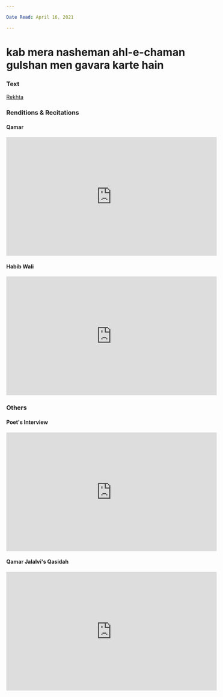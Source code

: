 ```yaml
---

Date Read: April 16, 2021

---
```


# kab mera nasheman ahl-e-chaman gulshan men gavara karte hain

### Text
[Rekhta](https://www.rekhta.org/ghazals/kab-meraa-nasheman-ahl-e-chaman-gulshan-men-gavaaraa-karte-hain-qamar-jalalvi-ghazals?lang=ur)

### Renditions & Recitations

#### Qamar

<iframe width="560" height="315" src="https://www.youtube.com/embed/5N8QWBj-Dx8" title="YouTube video player" frameborder="0" allow="accelerometer; autoplay; clipboard-write; encrypted-media; gyroscope; picture-in-picture" allowfullscreen></iframe>

#### Habib Wali

<iframe width="560" height="315" src="https://www.youtube.com/embed/honVlFqeL4M" title="YouTube video player" frameborder="0" allow="accelerometer; autoplay; clipboard-write; encrypted-media; gyroscope; picture-in-picture" allowfullscreen></iframe>

### Others

#### Poet's Interview

<iframe width="560" height="315" src="https://www.youtube.com/embed/mJDpD_iLda4" title="YouTube video player" frameborder="0" allow="accelerometer; autoplay; clipboard-write; encrypted-media; gyroscope; picture-in-picture" allowfullscreen></iframe>

#### Qamar Jalalvi's Qasidah

<iframe width="560" height="315" src="https://www.youtube.com/embed/b9WU8GD3kiE" title="YouTube video player" frameborder="0" allow="accelerometer; autoplay; clipboard-write; encrypted-media; gyroscope; picture-in-picture" allowfullscreen></iframe>


